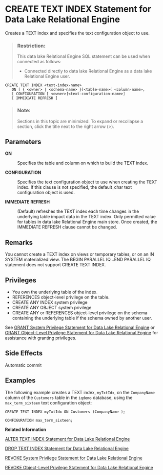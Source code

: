 <!-- loioa602ced184f210158c90b4b833754412 -->

# CREATE TEXT INDEX Statement for Data Lake Relational Engine

Creates a TEXT index and specifies the text configuration object to use.



> ### Restriction:  
> This data lake Relational Engine SQL statement can be used when connected as follows:
> 
> -   Connected directly to data lake Relational Engine as a data lake Relational Engine user.



```
CREATE TEXT INDEX <text-index-name>
   ON [ { <owner> | <schema-name> }]<table-name>( <column-name>,
   [ CONFIGURATION [ <owner>]<text-configuration-name>]
   [ IMMEDIATE REFRESH ]
```



> ### Note:  
> Sections in this topic are minimized. To expand or recollapse a section, click the title next to the right arrow \(*\>*\).



<a name="loioa602ced184f210158c90b4b833754412__IQ_Parameters"/>

## Parameters


<dl>
<dt><b>

ON

</b></dt>
<dd>

Specifies the table and column on which to build the TEXT index.



</dd><dt><b>

CONFIGURATION

</b></dt>
<dd>

Specifies the text configuration object to use when creating the TEXT index. If this clause is not specified, the default\_char text configuration object is used.



</dd><dt><b>

IMMEDIATE REFRESH

</b></dt>
<dd>

\(Default\) refreshes the TEXT index each time changes in the underlying table impact data in the TEXT index. Only permitted value for tables in data lake Relational Engine main store. Once created, the IMMEDIATE REFRESH clause cannot be changed.



</dd>
</dl>



<a name="loioa602ced184f210158c90b4b833754412__IQ_Usage"/>

## Remarks

You cannot create a TEXT index on views or temporary tables, or on an IN SYSTEM materialized view. The BEGIN PARALLEL IQ…END PARALLEL IQ statement does not support CREATE TEXT INDEX.



<a name="loioa602ced184f210158c90b4b833754412__IQ_Permissions"/>

## Privileges

-   You own the underlying table of the index.
-   REFERENCES object-level privilege on the table.
-   CREATE ANY INDEX system privilege
-   CREATE ANY OBJECT system privilege
-   CREATE ANY or REFERENCES object-level privilege on the schema containing the underlying table if the schema owned by another user.

See [GRANT System Privilege Statement for Data Lake Relational Engine](grant-system-privilege-statement-for-data-lake-relational-engine-a3dfcb0.md) or [GRANT Object-Level Privilege Statement for Data Lake Relational Engine](grant-object-level-privilege-statement-for-data-lake-relational-engine-a3e154f.md) for assistance with granting privileges.



## Side Effects

Automatic commit



<a name="loioa602ced184f210158c90b4b833754412__IQ_Examples"/>

## Examples

The following example creates a TEXT index, `myTxtIdx`, on the `CompanyName` column of the `Customers` table in the `iqdemo` database, using the `max_term_sixteen` text configuration object:

```
CREATE TEXT INDEX myTxtIdx ON Customers (CompanyName );
```

```
CONFIGURATION max_term_sixteen;
```

**Related Information**  


[ALTER TEXT INDEX Statement for Data Lake Relational Engine](alter-text-index-statement-for-data-lake-relational-engine-a602711.md "Renames, moves or alters the definition of a TEXT index.")

[DROP TEXT INDEX Statement for Data Lake Relational Engine](drop-text-index-statement-for-data-lake-relational-engine-a60331d.md "Removes a TEXT index from the database.")

[REVOKE System Privilege Statement for Data Lake Relational Engine](revoke-system-privilege-statement-for-data-lake-relational-engine-a3eadda.md "Removes specific system privileges from specific users and the right to administer the privilege.")

[REVOKE Object-Level Privilege Statement for Data Lake Relational Engine](revoke-object-level-privilege-statement-for-data-lake-relational-engine-a3e7af2.md "Removes object-level privileges that were given using the GRANT statement.")

